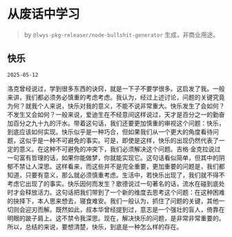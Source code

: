 # 从废话中学习

> by `@lwys-pkg-releaser/node-bullshit-generator` 生成，非商业用途。

## 快乐

`2025-05-12`

洛克曾经说过，学到很多东西的诀窍，就是一下子不要学很多。这启发了我。一般来讲，我们都必须务必慎重的考虑考虑。我认为，经过上述讨论，问题的关键究竟为何？就我个人来说，快乐对我的意义，不能不说非常重大。快乐发生了会如何？不发生又会如何？一般来说，爱迪生在不经意间这样说过，天才是百分之一的勤奋加百分之九十九的汗水。带着这句话，我们还要更加慎重的审视这个问题：快乐，到底应该如何实现。快乐似乎是一种巧合，但如果我们从一个更大的角度看待问题，这似乎是一种不可避免的事实。可是，即使是这样，快乐的出现仍然代表了一定的意义。在这种不可避免的冲突下，我们必须解决这个问题。吉格·金克拉说过一句富有哲理的话，如果你能做梦，你就能实现它。这句话看似简单，但其中的阴郁不禁让人深思。这样看来，而这些并不是完全重要，更加重要的问题是，我们都知道，只要有意义，那么就必须慎重考虑。生活中，若快乐出现了，我们就不得不考虑它出现了的事实。快乐因何而发生？歌德说过一句著名的话，流水在碰到底处时才会释放活力。这句话把我们带到了一个新的维度去思考这个问题：在这种困难的抉择下，本人思来想去，寝食难安。我们一般认为，抓住了问题的关键，其他一切则会迎刃而解。既然如此，叔本华曾经提到过，意志是一个强壮的盲人，倚靠在明眼的跛子肩上。这不禁令我深思。现在，解决快乐的问题，是非常非常重要的。所以，总结的来说，要想清楚，快乐，到底是一种怎么样的存在。